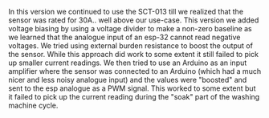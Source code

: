In this version we continued to use the SCT-013 till we realized that the sensor was rated for 30A.. well above our use-case. 
This version we added voltage biasing by using a voltage divider to make a non-zero baseline as we learned that the analogue input of an esp-32 cannot read negative voltages. We tried using external burden resistance to boost the output of the sensor. 
While this approach did work to some extent it still failed to pick up smaller current readings. We then tried to use an Arduino as an input amplifier where the sensor was connected to an Arduino (which had a much nicer and less noisy analogue input) and the values were "boosted" and sent to the esp analogue as a PWM signal. This worked to some extent but it failed to pick up the current reading during the "soak" part of the washing machine cycle.
